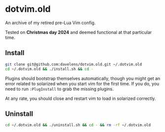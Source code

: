 # dotvim.old
An archive of my retired pre-Lua Vim config.

Tested on **Christmas day 2024** and deemed functional at that particular time.

## Install
```bash
git clone git@github.com:davelens/dotvim.old.git ~/.dotvim.old
cd ~/.dotvim.old && ./install.sh && cd -
```
Plugins should bootstrap themselves automatically, though you might get an error related to solarized when you start vim for the first time. If you do, you need to run `:PlugInstall` to grab the missing plugins.

At any rate, you should close and restart vim to load in solarized correctly.

## Uninstall
```bash
cd ~/.dotvim.old && ./uninstall.sh && cd - && rm -rf ~/.dotvim.old
```

